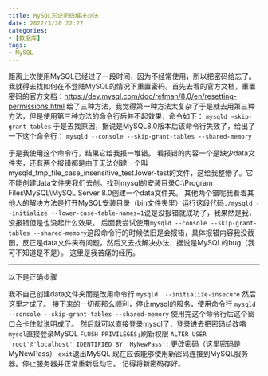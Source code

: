 ```yaml
---
title: MySQL忘记密码解决办法
date: 2022/3/20 22:27
categories:
- [数据库]
tags:
- MySQL
---
```

距离上次使用MySQL已经过了一段时间，因为不经常使用，所以把密码给忘了。我就得去找如何在不登陆MySQL的情况下重置密码。首先去看的官方文档，重置密码的官方文档：https://dev.mysql.com/doc/refman/8.0/en/resetting-permissions.html
给了三种方法，我觉得第一种方法太复杂了于是就去用第三种方法，但是使用第三种方法的命令行后并不起效果，命令如下：
`mysqld –skip-grant-tables`
于是去找原因，据说是MySQL8.0版本后该命令行失效了，给出了一下这个命令行：
`mysqld --console --skip-grant-tables --shared-memory`
<!-- more -->
于是我使用这个命令行，结果它给我报一堆错。
看报错的内容一个是缺少data文件夹，还有两个报错都是由于无法创建一个叫mysqld_tmp_file_case_insensitive_test.lower-test的文件，这给我整懵了。它不能创建data文件夹我们去创。找到mysql的安装目录C:\Program Files\MySQL\MySQL Server 8.0创建一个data文件夹。
其他两个错呢我看着其他人的解决方法是打开MySQL安装目录（bin文件夹里）运行这段代码`./mysqld --initialize --lower-case-table-names=1`说是没报错就成功了，我果然是我，没报错但是也没起什么效果。
后面我尝试使用`mysqld --console --skip-grant-tables --shared-memory`这段命令行的时候依旧是会报错，具体报错内容我没截图，反正是data文件夹有问题，然后又去找解决办法，据说是MySQL的bug（我可不知道是不是）。
这里是我苦痛的经历。

------------

以下是正确步骤

我不自己创建data文件夹而是改用命令行
`mysqld  --initialize-insecure`
然后这里才成了。
接下来的一切都那么顺利，停止mysql的服务，使用命令行
`mysqld --console --skip-grant-tables --shared-memory`
使用完这个命令行后这个窗口会卡住就说明成了。
然后就可以直接登录mysql了，登录进去把密码给改咯
`mysql`直接登录MySQL
`FLUSH PRIVILEGES;`刷新权限
`ALTER USER 'root'@'localhost' IDENTIFIED BY 'MyNewPass';` 更改密码（这里密码是MyNewPass）
`exit`退出MySQL
现在应该能够使用新密码连接到MySQL服务器。停止服务器并正常重新启动它。
记得将新密码存好。
